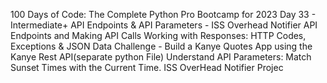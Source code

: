 100 Days of Code: The Complete Python Pro Bootcamp for 2023
Day 33 - Intermediate+ API Endpoints & API Parameters - ISS Overhead Notifier
  API Endpoints and Making API Calls
  Working with Responses: HTTP Codes, Exceptions & JSON Data
  Challenge - Build a Kanye Quotes App using the Kanye Rest API(separate python File)
  Understand API Parameters: Match Sunset Times with the Current Time.
  ISS OverHead Notifier Projec
